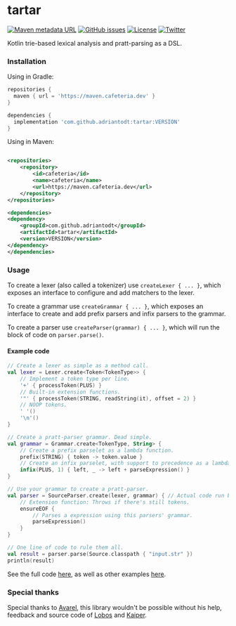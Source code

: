 # tartar

[![Maven metadata URL](https://img.shields.io/github/v/release/adriantodt/tartar?sort=semver)](https://maven.cafeteria.dev/releases/com/github/adriantodt/tartar)
[![GitHub issues](https://img.shields.io/github/issues/adriantodt/tartar)](https://github.com/adriantodt/tartar/issues)
[![License](https://img.shields.io/github/license/adriantodt/tartar)](https://github.com/adriantodt/tartar/tree/master/LICENSE)
[![Twitter](https://img.shields.io/twitter/url?style=social&url=https%3A%2F%2Fgithub.com%2Fadriantodt%2Ftartar)](https://twitter.com/intent/tweet?text=Wow:&url=https%3A%2F%2Fgithub.com%2Fadriantodt%2Ftartar)

Kotlin trie-based lexical analysis and pratt-parsing as a DSL.

### Installation

Using in Gradle:

```gradle
repositories {
  maven { url = 'https://maven.cafeteria.dev' }
}

dependencies {
  implementation 'com.github.adriantodt:tartar:VERSION'
}
```

Using in Maven:

```xml

<repositories>
    <repository>
        <id>cafeteria</id>
        <name>cafeteria</name>
        <url>https://maven.cafeteria.dev</url>
    </repository>
</repositories>

<dependencies>
<dependency>
    <groupId>com.github.adriantodt</groupId>
    <artifactId>tartar</artifactId>
    <version>VERSION</version>
</dependency>
</dependencies>
```

### Usage

To create a lexer (also called a tokenizer) use `createLexer { ... }`, which exposes an interface to configure and add
matchers to the lexer.

To create a grammar use `createGrammar { ... }`, which exposes an interface to create and add prefix parsers and infix
parsers to the grammar.

To create a parser use `createParser(grammar) { ... }`, which will run the block of code on `parser.parse()`.

#### Example code

```kotlin
// Create a lexer as simple as a method call.
val lexer = Lexer.create<Token<TokenType>> {
    // Implement a token type per line.
    '+' { processToken(PLUS) }
    // Built-in extension functions.
    '"' { processToken(STRING, readString(it), offset = 2) }
    // NOOP tokens.
    ' '()
    '\n'()
}

// Create a pratt-parser grammar. Dead simple.
val grammar = Grammar.create<TokenType, String> {
    // Create a prefix parselet as a lambda function.
    prefix(STRING) { token -> token.value }
    // Create an infix parselet, with support to precedence as a lambda function.
    infix(PLUS, 1) { left, _ -> left + parseExpression() }
}

// Use your grammar to create a pratt-parser.
val parser = SourceParser.create(lexer, grammar) { // Actual code run by the parser.
    // Extension function: Throws if there's still tokens.
    ensureEOF {
        // Parses a expression using this parsers' grammar.
        parseExpression()
    }
}

// One line of code to rule them all.
val result = parser.parse(Source.classpath { "input.str" })
println(result)
```

See the full code [here](https://github.com/adriantodt/tartar/blob/master/src/test/java/examples/StringJoiner.kt),
as well as other examples [here](https://github.com/adriantodt/tartar/tree/master/src/test/java/examples).

### Special thanks

Special thanks to [Avarel](https://github.com/Avarel), this library wouldn't be possible
without his help, feedback and source code of [Lobos](https://github.com/Avarel/Lobos)
and [Kaiper](https://github.com/Avarel/Kaiper).
